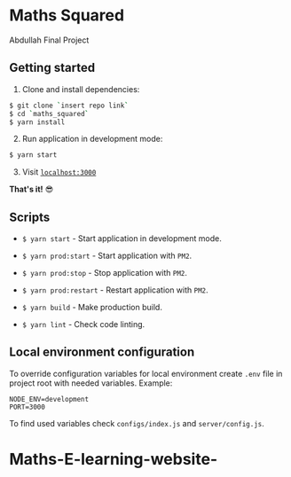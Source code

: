 # Maths Squared

Abdullah Final Project

## Getting started

1. Clone and install dependencies:

```bash
$ git clone `insert repo link`
$ cd `maths_squared`
$ yarn install
```

2. Run application in development mode:

```bash
$ yarn start
```

3. Visit [`localhost:3000`](http://localhost:3000)

**That's it!** :sunglasses:

## Scripts

* `$ yarn start` - Start application in development mode.

* `$ yarn prod:start` - Start application with `PM2`.

* `$ yarn prod:stop` - Stop application with `PM2`.

* `$ yarn prod:restart` - Restart application with `PM2`.

* `$ yarn build` - Make production build.

* `$ yarn lint` - Check code linting.

## Local environment configuration

To override configuration variables for local environment create `.env` file in project root with needed variables. Example:
```
NODE_ENV=development
PORT=3000
```
To find used variables check `configs/index.js` and `server/config.js`.
# Maths-E-learning-website-
